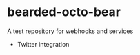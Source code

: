 bearded-octo-bear
=================

A test repository for webhooks and services
* Twitter integration
